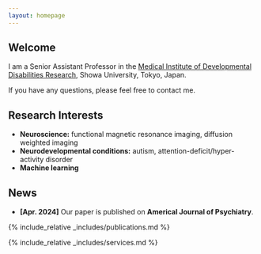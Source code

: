 ```yaml
---
layout: homepage
---
```


## Welcome

I am a Senior Assistant Professor in the <a href="https://middrshowa.github.io/" target="_blank">Medical Institute of Developmental Disabilities Research</a>, Showa University, Tokyo, Japan.


If you have any questions, please feel free to contact me.


## Research Interests

- **Neuroscience:** functional magnetic resonance imaging, diffusion weighted imaging
- **Neurodevelopmental conditions:** autism, attention-deficit/hyper-activity disorder
- **Machine learning** 

## News

- **[Apr. 2024]** Our paper is published on **Americal Journal of Psychiatry**.


{% include_relative _includes/publications.md %}


{% include_relative _includes/services.md %}
